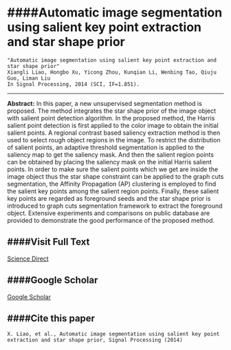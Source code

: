 ####Automatic image segmentation using salient key point extraction and star shape prior
=====

	"Automatic image segmentation using salient key point extraction and star shape prior"
	Xiangli Liao, Hongbo Xu, Yicong Zhou, Kunqian Li, Wenbing Tao, Qiuju Guo, Liman Liu
	In Signal Processing, 2014 (SCI, IF=1.851).

----

**Abstract:** In this paper, a new unsupervised segmentation method is proposed.  The method integrates the star shape prior of the image object with salient point detection algorithm. In the proposed method, the Harris salient point detection is first applied to the color image to obtain the initial salient points. A regional contrast based saliency extraction method is then used to select rough object regions in the image. To restrict the distribution of salient points, an adaptive threshold segmentation is applied to the saliency map to get the saliency mask. And then the salient region points can be obtained by placing the saliency mask on the initial Harris salient points. In order to make sure the salient points which we get are inside the image object thus the star shape constraint can be applied to the graph cuts segmentation, the Affinity Propagation (AP) clustering is employed to find the salient key points among the salient region points. Finally, these salient key points are regarded as foreground seeds and the star shape prior is introduced to graph cuts segmentation framework to extract the foreground object. Extensive experiments and comparisons on public database are provided to demonstrate the good performance of the proposed method.

####Visit Full Text
----

[Science Direct](http://www.sciencedirect.com/science/article/pii/S0165168414002163)


####Google Scholar
---

[Google Scholar](http://scholar.google.com.hk/scholar?q=Xiangli+Liao&btnG=&hl=zh-CN&as_sdt=0%2C5&as_ylo=2014)

####Cite this paper
----

	X. Liao, et al., Automatic image segmentation using salient key point extraction and star shape prior, Signal Processing (2014)
